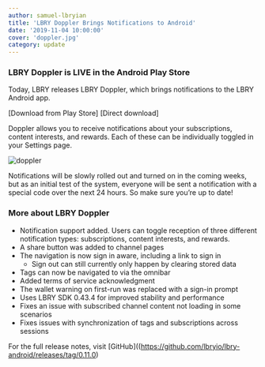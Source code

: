 ```yaml
---
author: samuel-lbryian
title: 'LBRY Doppler Brings Notifications to Android'
date: '2019-11-04 10:00:00'
cover: 'doppler.jpg'
category: update
---
```


### LBRY Doppler is LIVE in the Android Play Store
Today, LBRY releases LBRY Doppler, which brings notifications to the LBRY Android app.

[Download from Play Store] [Direct download]

Doppler allows you to receive notifications about your subscriptions, content interests, and rewards. Each of these can be individually toggled in your Settings page.

![doppler](https://spee.ch/@lbry:3f/Android-0-11-Doppler.jpeg)

Notifications will be slowly rolled out and turned on in the coming weeks, but as an initial test of the system, everyone will be sent a notification with a special code over the next 24 hours. So make sure you’re up to date!

### More about LBRY Doppler

- Notification support added. Users can toggle reception of three different notification types: subscriptions, content interests, and rewards.
- A share button was added to channel pages
- The navigation is now sign in aware, including a link to sign in
  - Sign out can still currently only happen by clearing stored data
- Tags can now be navigated to via the omnibar
- Added terms of service acknowledgment
- The wallet warning on first-run was replaced with a sign-in prompt
- Uses LBRY SDK 0.43.4 for improved stability and performance
- Fixes an issue with subscribed channel content not loading in some scenarios
- Fixes issues with synchronization of tags and subscriptions across sessions

For the full release notes, visit [GitHub]((https://github.com/lbryio/lbry-android/releases/tag/0.11.0)
